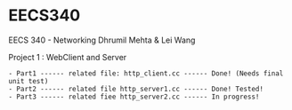 EECS340
=======

EECS 340 - Networking
Dhrumil Mehta & Lei Wang

Project 1 : WebClient and Server

	- Part1 ------ related file: http_client.cc ------ Done! (Needs final unit test)
	- Part2 ------ related file http_server1.cc ------ Done! Tested!
	- Part3 ------ related fiee http_server2.cc ------ In progress!
								
 
